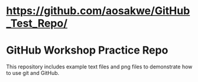 # https://github.com/aosakwe/GitHub_Test_Repo/

# GitHub Workshop Practice Repo

This repository includes example text files and png files to demonstrate 
how to use git and GitHub.

